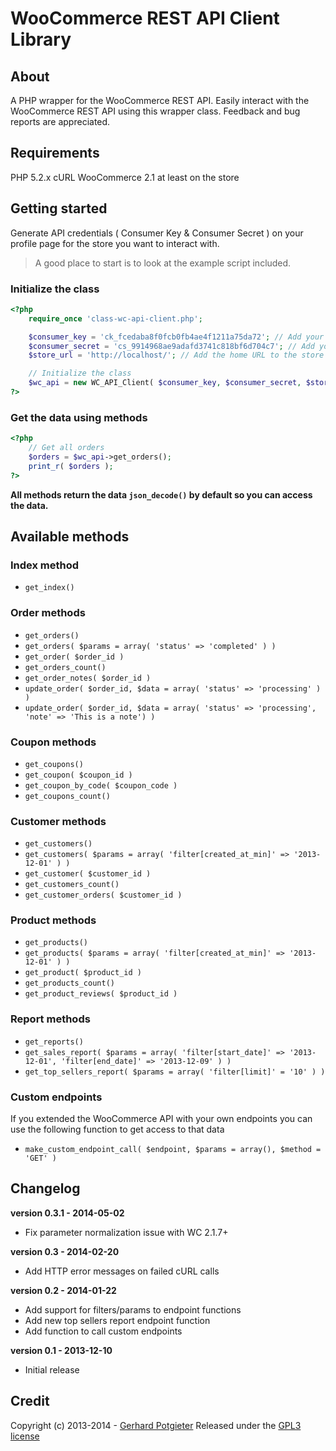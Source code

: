WooCommerce REST API Client Library
===================================

## About

A PHP wrapper for the WooCommerce REST API. Easily interact with the WooCommerce REST API using this wrapper class.
Feedback and bug reports are appreciated.

## Requirements

PHP 5.2.x
cURL
WooCommerce 2.1 at least on the store

## Getting started
Generate API credentials ( Consumer Key & Consumer Secret ) on your profile page for the store you want to interact with.

> A good place to start is to look at the example script included.

### Initialize the class
```php
<?php
    require_once 'class-wc-api-client.php';

    $consumer_key = 'ck_fcedaba8f0fcb0fb4ae4f1211a75da72'; // Add your own Consumer Key here
	$consumer_secret = 'cs_9914968ae9adafd3741c818bf6d704c7'; // Add your own Consumer Secret here
	$store_url = 'http://localhost/'; // Add the home URL to the store you want to connect to here

	// Initialize the class
	$wc_api = new WC_API_Client( $consumer_key, $consumer_secret, $store_url );
?>
```

### Get the data using methods
```php
<?php
	// Get all orders
	$orders = $wc_api->get_orders();
	print_r( $orders );
?>
```

**All methods return the data `json_decode()` by default so you can access the data.**

## Available methods

### Index method
- `get_index()`

### Order methods
- `get_orders()`
- `get_orders( $params = array( 'status' => 'completed' ) )`
- `get_order( $order_id )`
- `get_orders_count()`
- `get_order_notes( $order_id )`
- `update_order( $order_id, $data = array( 'status' => 'processing' ) )`
- `update_order( $order_id, $data = array( 'status' => 'processing', 'note' => 'This is a note') )`

### Coupon methods
- `get_coupons()`
- `get_coupon( $coupon_id )`
- `get_coupon_by_code( $coupon_code )`
- `get_coupons_count()`


### Customer methods
- `get_customers()`
- `get_customers( $params = array( 'filter[created_at_min]' => '2013-12-01' ) )`
- `get_customer( $customer_id )`
- `get_customers_count()`
- `get_customer_orders( $customer_id )`

### Product methods
- `get_products()`
- `get_products( $params = array( 'filter[created_at_min]' => '2013-12-01' ) )`
- `get_product( $product_id )`
- `get_products_count()`
- `get_product_reviews( $product_id )`

### Report methods
- `get_reports()`
- `get_sales_report( $params = array( 'filter[start_date]' => '2013-12-01', 'filter[end_date]' => '2013-12-09' ) )`
- `get_top_sellers_report( $params = array( 'filter[limit]' = '10' ) )`

### Custom endpoints
If you extended the WooCommerce API with your own endpoints you can use the following function to get access to that data
- `make_custom_endpoint_call( $endpoint, $params = array(), $method = 'GET' )`

## Changelog

**version 0.3.1 - 2014-05-02**

- Fix parameter normalization issue with WC 2.1.7+

**version 0.3 - 2014-02-20**

- Add HTTP error messages on failed cURL calls

**version 0.2 - 2014-01-22**

- Add support for filters/params to endpoint functions
- Add new top sellers report endpoint function
- Add function to call custom endpoints

**version 0.1 - 2013-12-10**

- Initial release

## Credit

Copyright (c) 2013-2014 - [Gerhard Potgieter](http://gerhardpotgieter.com/)
Released under the [GPL3 license](http://www.gnu.org/licenses/gpl-3.0.html)

